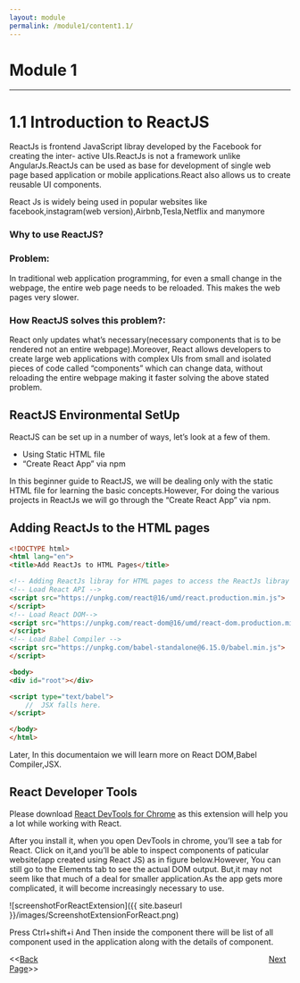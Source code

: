 ```yaml
---
layout: module
permalink: /module1/content1.1/
---
```


# Module 1
----
# 1.1 Introduction to ReactJS
ReactJs is frontend JavaScript libray developed by the Facebook for creating the inter- active UIs.ReactJs is not a framework unlike AngularJs.ReactJs can be used as base for development of single web page based application or mobile applications.React also allows us to create reusable UI components.

React Js is widely being used in popular websites like facebook,instagram(web version),Airbnb,Tesla,Netflix and manymore


### Why to use ReactJS?

### Problem:
In traditional web application programming, for even a small change in the webpage, the entire web page needs to be reloaded. This makes the web pages very slower.

### How ReactJS solves this problem?: 
React only updates what’s necessary(necessary components that is to be rendered not an entire webpage).Moreover, React allows developers to create large web applications with complex UIs from small and isolated pieces of code called “components” which can change data, without reloading the entire webpage making it faster solving the above stated problem.

## ReactJS Environmental SetUp
ReactJS can be set up in a number of ways, let’s look at a few of them.
- Using Static HTML file
- “Create React App” via npm

In this beginner guide to ReactJS, we will be dealing only with the static HTML file for learning the basic concepts.However, For doing the various projects in ReactJs we will go through the “Create React App” via npm.

## Adding ReactJs to the HTML pages

```html
<!DOCTYPE html>
<html lang="en">
<title>Add ReactJs to HTML Pages</title>

<!-- Adding ReactJs libray for HTML pages to access the ReactJs libray -->
<!-- Load React API -->
<script src="https://unpkg.com/react@16/umd/react.production.min.js">
</script>
<!-- Load React DOM-->
<script src="https://unpkg.com/react-dom@16/umd/react-dom.production.min.js">
</script>
<!-- Load Babel Compiler -->
<script src="https://unpkg.com/babel-standalone@6.15.0/babel.min.js">
</script>

<body>
<div id="root"></div>

<script type="text/babel">
    //  JSX falls here.
</script>

</body>
</html>

```

Later, In this documentaion we will learn more on React DOM,Babel Compiler,JSX.

## React Developer Tools
Please download [React DevTools for Chrome](https://chrome.google.com/webstore/detail/react-developer-tools/fmkadmapgofadopljbjfkapdkoienihi) as this extension will help you a lot while working with React.

After you install it, when you open DevTools in chrome, you’ll see a tab for React. Click on it,and you’ll be able to inspect components of paticular website(app created using React JS) as in figure below.However, You can still go to the Elements tab to see the actual DOM output. But,it may not seem like that much of a deal for smaller application.As the app gets more complicated, it will become increasingly necessary to use.

![screenshotForReactExtension]({{ site.baseurl }}/images/ScreenshotExtensionForReact.png)

Press Ctrl+shift+i And Then inside the component there will be list of all component used in the application along with the details of component.


 
 <<[Back](/ReactJs/tableOfContent)&nbsp; &nbsp; &nbsp; &nbsp; &nbsp; &nbsp; &nbsp; &nbsp; &nbsp; &nbsp; &nbsp; &nbsp; &nbsp; &nbsp; &nbsp; &nbsp;&nbsp; &nbsp; &nbsp; &nbsp; &nbsp; &nbsp; &nbsp; &nbsp; &nbsp; &nbsp; &nbsp; &nbsp; &nbsp; &nbsp; &nbsp; &nbsp; &nbsp; &nbsp; &nbsp; &nbsp; &nbsp; &nbsp; &nbsp; &nbsp; &nbsp; &nbsp; &nbsp; &nbsp; &nbsp; &nbsp; &nbsp; &nbsp; &nbsp; &nbsp; &nbsp; &nbsp; &nbsp; [Next Page](/ReactJs/module1/content1.2)>>





